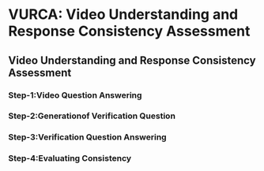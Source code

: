 # VURCA: Video Understanding and Response Consistency Assessment

## Video Understanding and Response Consistency Assessment
### Step-1:Video Question Answering

### Step-2:Generationof Verification Question

### Step-3:Verification Question Answering

### Step-4:Evaluating Consistency
